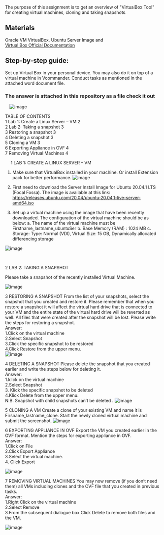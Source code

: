 
The purpose of this assignment is to get an overview of "VirtualBox Tool" for creating virtual machines, cloning and taking snapshots.
## Materials
Oracle VM VirtualBox,
Ubuntu Server Image and  
[Virtual Box Official Documentation](https://www.virtualbox.org/wiki/Documentation) 
## Step-by-step guide:
Set up Virtual Box in your personal device. You may also do it on top of a virtual machine in Vcommander.
Conduct tasks as mentioned in the attached word document file.
### The answer is attached in this repository as a file check it out

 



 ![image](https://github.com/ephrinaw/VirtualBox/assets/39829776/eb6ed04f-8592-459c-ba97-fc3ad5adc42b)

TABLE OF CONTENTS <br>
1	Lab 1: Create a Linux Server – VM	2 <br>
2	Lab 2: Taking a snapshot	3<br>
3	Restoring a snapshot	3 <br>
4	Deleting a snapshot	3 <br>
5	Cloning a VM	3 <br>
6	Exporting Appliance in OVF	4 <br>
7	Removing Virtual Machines	4 <br>

 
1	LAB 1: CREATE A LINUX SERVER – VM

1.	Make sure that  VirtualBox installed in your machine. Or install Extension pack for better performance. 
 ![image](https://github.com/ephrinaw/VirtualBox/assets/39829776/dfb1773f-1bad-40f0-bd6d-031cb96df838)


2.	First need to download the Server Install Image for Ubuntu 20.04.1 LTS (Focal Fossa). The image is available at this link: https://releases.ubuntu.com/20.04/ubuntu-20.04.1-live-server-amd64.iso 
3.	 Set up a virtual machine using the image that have been recently downloaded. The configuration of the virtual machine should be as below:
a.	The name of the virtual machine must be Firstname_lastname_ubuntuSer
b.	Base Memory (RAM) : 1024 MB
c.	Storage: Type: Normal (VDI), Virtual Size: 15 GB, Dynamically allocated differencing storage

 ![image](https://github.com/ephrinaw/VirtualBox/assets/39829776/c876df75-7029-4492-9b6f-0689ff648123)

 

2	LAB 2: TAKING A SNAPSHOT 

Please take a snapshot of the recently installed Virtual Machine. 
 
![image](https://github.com/ephrinaw/VirtualBox/assets/39829776/7eb93215-30dd-4e4e-b9cf-420e4d62826b)



3	RESTORING A SNAPSHOT
From the list of your snapshots, select the snapshot that you created and restore it. Please remember that when you restore a snapshot it will affect the virtual hard drive that is connected to your VM and the entire state of the virtual hard drive will be reverted as well. All files that were created after the snapshot will be lost. Please write the steps for restoring a snapshot.<br>
Answer:<br>  1.Click on the virtual machine <br>
         2.Select Snapshot <br>
         3.Click the specific snapshot to be restored <br>
         4.Click Restore from the upper menu.<br>
 ![image](https://github.com/ephrinaw/VirtualBox/assets/39829776/bc8ed53e-a9cb-40c3-99d9-4d855ac9848a)

4	DELETING A SNAPSHOT
Please delete the snapshot that you created earlier and write the steps below for deleting it.<br> 
Answer:<br>  1.klick on the virtual machine <br>
               2.Select Snapshot <br>
               3. Klick the specific snapshot to be deleted <br>
               4.Klick Delete from the upper menu. <br>
N.B. Snapshot with child snapshots can’t be deleted .
 ![image](https://github.com/ephrinaw/VirtualBox/assets/39829776/042a568e-6321-4341-86b7-0d36d0288e2e)


5	CLONING A VM
Create a clone of your existing VM and name it is Firsname_lastname_clone. Start the newly cloned virtual machine and submit the screenshot. 
 ![image](https://github.com/ephrinaw/VirtualBox/assets/39829776/876ccbf6-7b40-44ad-b05a-59392d41d0bb)

6	EXPORTING APPLIANCE IN OVF
Export the VM you created earlier in the OVF format. Mention the steps for exporting appliance in OVF. <br>
Answer: <br>1.Click on File <br>
               2.Click Export Appliance <br>
               3.Select the virtual machine. <br>
               4. Click Export<br>

 ![image](https://github.com/ephrinaw/VirtualBox/assets/39829776/f2032ba9-525d-4543-932c-705d8857bbd2)



7	REMOVING VIRTUAL MACHINES
You may now remove (if you don’t need them) all VMs including clones and the OVF file that you created in previous tasks. <br>
Answer:<br> 1.Right Click on the virtual machine <br>
               2.Select Remove <br>
               3.From the subsequent dialogue box Click Delete to remove both files and the VM.

![image](https://github.com/ephrinaw/VirtualBox/assets/39829776/8d569cad-cd73-4307-a7cd-c622fb240183)

 



